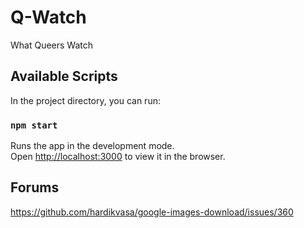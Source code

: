 # Q-Watch

What Queers Watch

## Available Scripts

In the project directory, you can run:

### `npm start`

Runs the app in the development mode.<br>
Open [http://localhost:3000](http://localhost:3000) to view it in the browser.

## Forums

https://github.com/hardikvasa/google-images-download/issues/360
